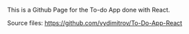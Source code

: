 This is a Github Page for the To-do App done with React.

Source files: https://github.com/vydimitrov/To-Do-App-React
